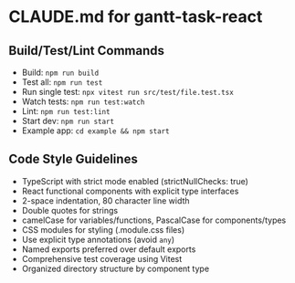 # CLAUDE.md for gantt-task-react

## Build/Test/Lint Commands
- Build: `npm run build`
- Test all: `npm run test`
- Run single test: `npx vitest run src/test/file.test.tsx`
- Watch tests: `npm run test:watch`
- Lint: `npm run test:lint`
- Start dev: `npm run start`
- Example app: `cd example && npm start`

## Code Style Guidelines
- TypeScript with strict mode enabled (strictNullChecks: true)
- React functional components with explicit type interfaces
- 2-space indentation, 80 character line width
- Double quotes for strings
- camelCase for variables/functions, PascalCase for components/types
- CSS modules for styling (.module.css files)
- Use explicit type annotations (avoid `any`)
- Named exports preferred over default exports
- Comprehensive test coverage using Vitest
- Organized directory structure by component type
